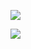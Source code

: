 ![](file:///C:/Users/86139/Pictures/Screenshots/%E5%B1%8F%E5%B9%95%E6%88%AA%E5%9B%BE%202023-09-30%20150925.png)

![](file:///C:/Users/86139/Pictures/Screenshots/%E5%B1%8F%E5%B9%95%E6%88%AA%E5%9B%BE%202023-09-30%20151816.png)
